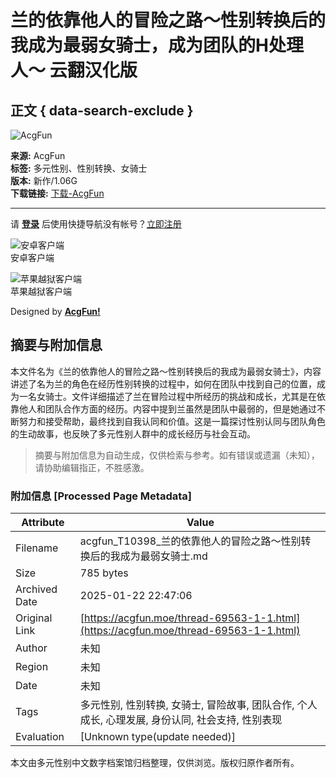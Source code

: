 # 兰的依靠他人的冒险之路〜性别转换后的我成为最弱女骑士，成为团队的H处理人〜 云翻汉化版

## 正文 { data-search-exclude }


![AcgFun](./template/AcgFun_style/images/logo.webp)

**来源:** AcgFun  
**标签:** 多元性别、性别转换、女骑士  
**版本:** 新作/1.06G  
**下载链接:** [下载-AcgFun](https://acgfun.net)

---

请 [**登录**](member.php?mod=logging&action=login) 后使用快捷导航没有帐号？[立即注册](member.php?mod=acgfun_register "注册")

![安卓客户端](./template/AcgFun_style/images/ewm_android.png)  
安卓客户端

![苹果越狱客户端](./template/AcgFun_style/images/ewm_ios.png)  
苹果越狱客户端

Designed by **[AcgFun!](https://acgfun.net)**
<!-- tcd_original_link https://acgfun.moe/thread-69563-1-1.html -->


## 摘要与附加信息

<!-- tcd_abstract -->
本文件名为《兰的依靠他人的冒险之路〜性别转换后的我成为最弱女骑士》，内容讲述了名为兰的角色在经历性别转换的过程中，如何在团队中找到自己的位置，成为一名女骑士。文件详细描述了兰在冒险过程中所经历的挑战和成长，尤其是在依靠他人和团队合作方面的经历。内容中提到兰虽然是团队中最弱的，但是她通过不断努力和接受帮助，最终找到自我认同和价值。这是一篇探讨性别认同与团队角色的生动故事，也反映了多元性别人群中的成长经历与社会互动。
<!-- tcd_abstract_end -->

> 摘要与附加信息为自动生成，仅供检索与参考。如有错误或遗漏（未知），请协助编辑指正，不胜感激。

### 附加信息 [Processed Page Metadata]

| Attribute       | Value                                  |
|-----------------|----------------------------------------|
| Filename        | acgfun_T10398_兰的依靠他人的冒险之路〜性别转换后的我成为最弱女骑士.md                             |
| Size            | 785 bytes                           |
| Archived Date   | 2025-01-22 22:47:06                             |
| Original Link   | [https://acgfun.moe/thread-69563-1-1.html](https://acgfun.moe/thread-69563-1-1.html)                       |
| Author          | 未知                               |
| Region          | 未知                               |
| Date            | 未知                                 |
| Tags            | 多元性别, 性别转换, 女骑士, 冒险故事, 团队合作, 个人成长, 心理发展, 身份认同, 社会支持, 性别表现                                 |
| Evaluation            | [Unknown type(update needed)]                                 |
<!-- tcd_table_end -->

本文由多元性别中文数字档案馆归档整理，仅供浏览。版权归原作者所有。
